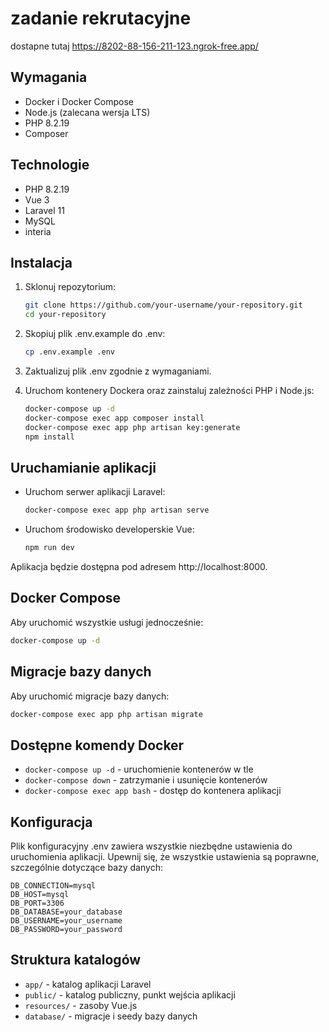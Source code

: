 # zadanie rekrutacyjne 
dostapne tutaj https://8202-88-156-211-123.ngrok-free.app/
## Wymagania

- Docker i Docker Compose
- Node.js (zalecana wersja LTS)
- PHP 8.2.19
- Composer

## Technologie

- PHP 8.2.19
- Vue 3
- Laravel 11
- MySQL
- interia

## Instalacja

1. Sklonuj repozytorium:
   ```bash
   git clone https://github.com/your-username/your-repository.git
   cd your-repository
   ```

2. Skopiuj plik .env.example do .env:
   ```bash
   cp .env.example .env
   ```

3. Zaktualizuj plik .env zgodnie z wymaganiami.

4. Uruchom kontenery Dockera oraz zainstaluj zależności PHP i Node.js:
   ```bash
   docker-compose up -d
   docker-compose exec app composer install
   docker-compose exec app php artisan key:generate
   npm install
   ```

## Uruchamianie aplikacji

- Uruchom serwer aplikacji Laravel:
   ```bash
   docker-compose exec app php artisan serve
   ```

- Uruchom środowisko developerskie Vue:
   ```bash
   npm run dev
   ```

Aplikacja będzie dostępna pod adresem http://localhost:8000.

## Docker Compose

Aby uruchomić wszystkie usługi jednocześnie:
```bash
docker-compose up -d
```

## Migracje bazy danych

Aby uruchomić migracje bazy danych:
```bash
docker-compose exec app php artisan migrate
```

## Dostępne komendy Docker

- `docker-compose up -d` - uruchomienie kontenerów w tle
- `docker-compose down` - zatrzymanie i usunięcie kontenerów
- `docker-compose exec app bash` - dostęp do kontenera aplikacji

## Konfiguracja

Plik konfiguracyjny .env zawiera wszystkie niezbędne ustawienia do uruchomienia aplikacji. Upewnij się, że wszystkie ustawienia są poprawne, szczególnie dotyczące bazy danych:

```plaintext
DB_CONNECTION=mysql
DB_HOST=mysql
DB_PORT=3306
DB_DATABASE=your_database
DB_USERNAME=your_username
DB_PASSWORD=your_password
```

## Struktura katalogów

- `app/` - katalog aplikacji Laravel
- `public/` - katalog publiczny, punkt wejścia aplikacji
- `resources/` - zasoby Vue.js
- `database/` - migracje i seedy bazy danych
```
